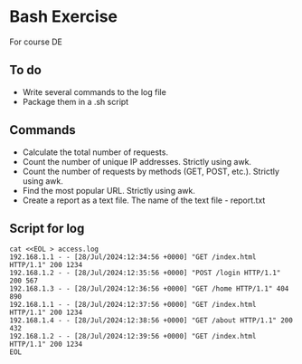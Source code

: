 # Bash Exercise

For course DE

## To do

* Write several commands to the log file
* Package them in a .sh script

## Commands

* Calculate the total number of requests.
* Count the number of unique IP addresses. Strictly using awk.
* Count the number of requests by methods (GET, POST, etc.). Strictly using awk.
* Find the most popular URL. Strictly using awk.
* Create a report as a text file. The name of the text file - report.txt

## Script for log

```
cat <<EOL > access.log
192.168.1.1 - - [28/Jul/2024:12:34:56 +0000] "GET /index.html HTTP/1.1" 200 1234
192.168.1.2 - - [28/Jul/2024:12:35:56 +0000] "POST /login HTTP/1.1" 200 567
192.168.1.3 - - [28/Jul/2024:12:36:56 +0000] "GET /home HTTP/1.1" 404 890
192.168.1.1 - - [28/Jul/2024:12:37:56 +0000] "GET /index.html HTTP/1.1" 200 1234
192.168.1.4 - - [28/Jul/2024:12:38:56 +0000] "GET /about HTTP/1.1" 200 432
192.168.1.2 - - [28/Jul/2024:12:39:56 +0000] "GET /index.html HTTP/1.1" 200 1234
EOL

```
